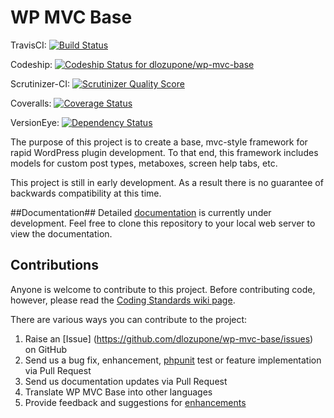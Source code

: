 WP MVC Base 
===========
TravisCI: [![Build Status](https://travis-ci.org/dlozupone/wp-mvc-base.png?branch=master)](https://travis-ci.org/dlozupone/wp-mvc-base)

Codeship: [![Codeship Status for dlozupone/wp-mvc-base](https://www.codeship.io/projects/37ad2be0-ba59-0130-20ed-4a00a7a8cd08/status?branch=master)](https://www.codeship.io/projects/4388)

Scrutinizer-CI: [![Scrutinizer Quality Score](https://scrutinizer-ci.com/g/clubduece/wp-mvc-base/badges/quality-score.png?s=a5f60231e6ef2f88ee35a8471379063100e0420d)](https://scrutinizer-ci.com/g/clubduece/wp-mvc-base/)

Coveralls: [![Coverage Status](https://coveralls.io/repos/dlozupone/wp-mvc-base/badge.png?branch=master)](https://coveralls.io/r/dlozupone/wp-mvc-base?branch=master)

VersionEye: [![Dependency Status](https://www.versioneye.com/user/projects/51ed3d7d632bac3b890035eb/badge.png)](https://www.versioneye.com/user/projects/51ed3d7d632bac3b890035eb)

The purpose of this project is to create a base, mvc-style framework for rapid WordPress plugin development. To that end, this framework includes models for custom post types, metaboxes, screen help tabs, etc.

This project is still in early development. As a result there is no guarantee of backwards compatibility at this time.

##Documentation##
Detailed [documentation](https://github.com/dlozupone/wp-mvc-base-docs) is currently under development. Feel free to clone this repository to your local web server to view the documentation.

## Contributions ##
Anyone is welcome to contribute to this project. Before contributing code, however, please read the [Coding Standards wiki page](https://github.com/clubduece/wp-mvc-base/wiki/Coding-Standards).

There are various ways you can contribute to the project:

1. Raise an [Issue] (https://github.com/dlozupone/wp-mvc-base/issues) on GitHub
2. Send us a bug fix, enhancement, [phpunit](http://phpunit.de) test or feature implementation via Pull Request
3. Send us documentation updates via Pull Request
3. Translate WP MVC Base into other languages
4. Provide feedback and suggestions for [enhancements](https://github.com/dlozupone/wp-mvc-base/issues?direction=desc&labels=Enhancement&page=1&sort=created&state=open)
